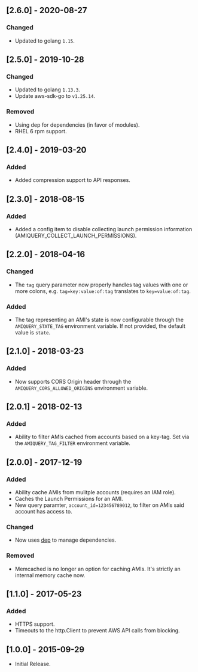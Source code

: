 ## [2.6.0] - 2020-08-27

### Changed

* Updated to golang `1.15`.

## [2.5.0] - 2019-10-28

### Changed

* Updated to golang `1.13.3`.
* Update aws-sdk-go to `v1.25.14`.

### Removed

* Using dep for dependencies (in favor of modules).
* RHEL 6 rpm support.

## [2.4.0] - 2019-03-20

### Added

* Added compression support to API responses.

## [2.3.0] - 2018-08-15

### Added

* Added a config item to disable collecting launch permission information
  (AMIQUERY_COLLECT_LAUNCH_PERMISSIONS).


## [2.2.0] - 2018-04-16

### Changed

* The `tag` query parameter now properly handles tag values with one or more
  colons, e.g. `tag=key:value:of:tag` translates to `key=value:of:tag`.

### Added

* The tag representing an AMI's state is now configurable through the
  `AMIQUERY_STATE_TAG` environment variable. If not provided, the default value
  is `state`.

## [2.1.0] - 2018-03-23

### Added

* Now supports CORS Origin header through the `AMIQUERY_CORS_ALLOWED_ORIGINS`
  environment variable.

## [2.0.1] - 2018-02-13

### Added

* Ability to filter AMIs cached from accounts based on a key-tag. Set via the
  `AMIQUERY_TAG_FILTER` environment variable.

## [2.0.0] - 2017-12-19

### Added

* Ability cache AMIs from mulitple accounts (requires an IAM role).
* Caches the Launch Permissions for an AMI.
* New query paramter, `account_id=123456789012`, to filter on AMIs said account
  has access to.

### Changed

* Now uses [dep][dep] to manage dependencies.

### Removed

* Memcached is no longer an option for caching AMIs. It's strictly an internal
  memory cache now.

## [1.1.0] - 2017-05-23

### Added

* HTTPS support.
* Timeouts to the http.Client to prevent AWS API calls from blocking.

## [1.0.0] - 2015-09-29

* Initial Release.

<!-- links -->
[dep]:https://github.com/golang/dep

